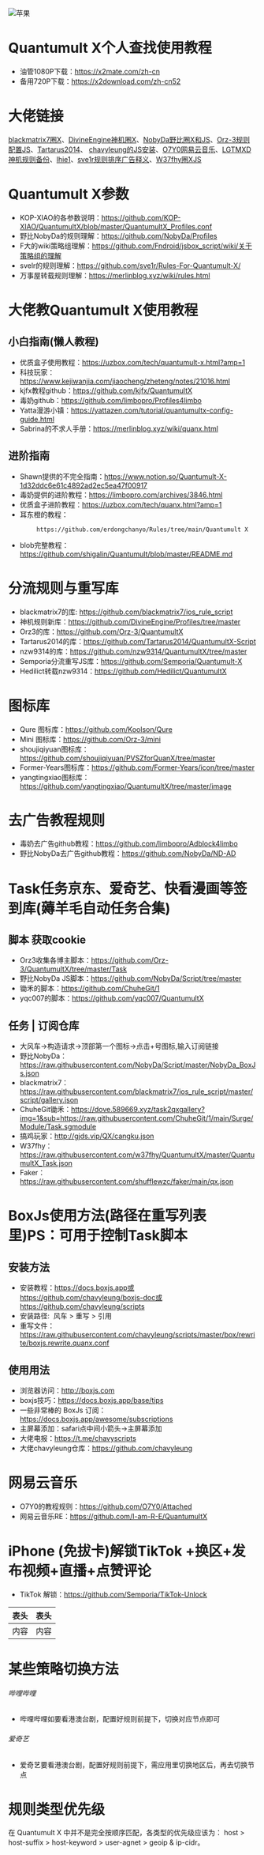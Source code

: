 
![苹果](https://camo.githubusercontent.com/d162c8c3e3b4039f419db29ea2bb480b50187f1091b035961a44f5bd5e5a2de0/68747470733a2f2f6d656469612e67697068792e636f6d2f6d656469612f4a51704f43676e47666237464376455672642f67697068792e676966)

# Quantumult X个人查找使用教程
* 油管1080P下载：https://x2mate.com/zh-cn
* 备用720P下载：https://x2download.com/zh-cn52

# 大佬链接
[blackmatrix7圈X](https://github.com/blackmatrix7/ios_rule_script)、[DivineEngine神机圈X](https://github.com/DivineEngine/Profiles/tree/master)、[NobyDa野比圈X和JS](https://github.com/NobyDa/Script)、[Orz-3规则配置JS](https://github.com/Orz-3/QuantumultX)、[Tartarus2014](https://github.com/Tartarus2014/QuantumultX-Script)、
[chavyleung的JS安装](https://github.com/chavyleung/boxjs-doc)、[O7Y0网易云音乐](https://github.com/O7Y0/Attached)、[LGTMXD神机规则备份](https://github.com/LGTMXD/Profiles-1)、[lhie1](https://github.com/lhie1)、[sve1r规则排序广告释义](https://github.com/sve1r/Rules-For-Quantumult-X)、[W37fhy圈XJS](https://github.com/w37fhy/QuantumultX)

# Quantumult X参数
* KOP-XIAO的各参数说明：https://github.com/KOP-XIAO/QuantumultX/blob/master/QuantumultX_Profiles.conf
* 野比NobyDa的规则理解：https://github.com/NobyDa/Profiles
* F大的wiki策略组理解：https://github.com/Fndroid/jsbox_script/wiki/关于策略组的理解
* svelr的规则理解：https://github.com/sve1r/Rules-For-Quantumult-X/
* 万事屋转载规则理解：https://merlinblog.xyz/wiki/rules.html


# 大佬教Quantumult X使用教程
## 小白指南(懒人教程)
* 优质盒子使用教程：https://uzbox.com/tech/quantumult-x.html?amp=1
* 科技玩家：https://www.kejiwanjia.com/jiaocheng/zheteng/notes/21016.html
* kjfx教程github：https://github.com/kjfx/QuantumultX
* 毒奶github：https://github.com/limbopro/Profiles4limbo
* Yatta漫游小镇：https://yattazen.com/tutorial/quantumultx-config-guide.html
* Sabrina的不求人手册：https://merlinblog.xyz/wiki/quanx.html

## 进阶指南
* Shawn提供的不完全指南：https://www.notion.so/Quantumult-X-1d32ddc6e61c4892ad2ec5ea47f00917
* 毒奶提供的进阶教程：https://limbopro.com/archives/3846.html
* 优质盒子进阶教程：https://uzbox.com/tech/quanx.html?amp=1
* 耳东橙的教程：
```
        https://github.com/erdongchanyo/Rules/tree/main/Quantumult X
```
* blob完整教程：https://github.com/shigalin/Quantumult/blob/master/README.md
# 分流规则与重写库
* blackmatrix7的库: https://github.com/blackmatrix7/ios_rule_script
* 神机规则新库：https://github.com/DivineEngine/Profiles/tree/master
* Orz3的库：https://github.com/Orz-3/QuantumultX
* Tartarus2014的库：https://github.com/Tartarus2014/QuantumultX-Script
* nzw9314的库：https://github.com/nzw9314/QuantumultX/tree/master
* Semporia分流重写JS库：https://github.com/Semporia/Quantumult-X
* Hedilict转载nzw9314：https://github.com/Hedilict/QuantumultX

# 图标库
* Qure 图标库：https://github.com/Koolson/Qure
* Mini 图标库：https://github.com/Orz-3/mini
* shoujiqiyuan图标库：https://github.com/shoujiqiyuan/PVSZforQuanX/tree/master
* Former-Years图标库：https://github.com/Former-Years/icon/tree/master
* yangtingxiao图标库：https://github.com/yangtingxiao/QuantumultX/tree/master/image


# 去广告教程规则
* 毒奶去广告github教程：https://github.com/limbopro/Adblock4limbo
* 野比NobyDa去广告github教程：https://github.com/NobyDa/ND-AD


# Task任务京东、爱奇艺、快看漫画等签到库(薅羊毛自动任务合集)
## 脚本 获取cookie
* Orz3收集各博主脚本：https://github.com/Orz-3/QuantumultX/tree/master/Task
* 野比NobyDa JS脚本：https://github.com/NobyDa/Script/tree/master
* 锄禾的脚本：https://github.com/ChuheGit/1
* yqc007的脚本：https://github.com/yqc007/QuantumultX

## 任务 | 订阅仓库
* 大风车->构造请求->顶部第一个图标->点击+号图标,输入订阅链接
* 野比NobyDa：https://raw.githubusercontent.com/NobyDa/Script/master/NobyDa_BoxJs.json
* blackmatrix7：https://raw.githubusercontent.com/blackmatrix7/ios_rule_script/master/script/gallery.json
* ChuheGit锄禾：https://dove.589669.xyz/task2qxgallery?img=1&sub=https://raw.githubusercontent.com/ChuheGit/1/main/Surge/Module/Task.sgmodule
* 搞鸡玩家：http://gjds.vip/QX/cangku.json
* W37fhy：https://raw.githubusercontent.com/w37fhy/QuantumultX/master/QuantumultX_Task.json
* Faker：https://raw.githubusercontent.com/shufflewzc/faker/main/qx.json
# BoxJs使用方法(路径在重写列表里)PS：可用于控制Task脚本
## 安装方法
* 安装教程：https://docs.boxjs.app或https://github.com/chavyleung/boxjs-doc或https://github.com/chavyleung/scripts
* 安装路径: 
 ​ 风车 > 重写 > 引用
* 重写文件： 
https://raw.githubusercontent.com/chavyleung/scripts/master/box/rewrite/boxjs.rewrite.quanx.conf
## 使用用法
* 浏览器访问：http://boxjs.com
* boxjs技巧：https://docs.boxjs.app/base/tips
* 一些非常棒的 BoxJs 订阅：https://docs.boxjs.app/awesome/subscriptions
* 主屏幕添加：safari点中间小箭头→主屏幕添加
* 大佬电报：https://t.me/chavyscripts
* 大佬chavyleung仓库：https://github.com/chavyleung

# 网易云音乐
* O7Y0的教程规则：https://github.com/O7Y0/Attached
* 网易云音乐RE：https://github.com/I-am-R-E/QuantumultX

# iPhone (免拔卡)解锁TikTok +换区+发布视频+直播+点赞评论
* TikTok 解锁：https://github.com/Semporia/TikTok-Unlock



表头|表头
--|--
内容|内容

# 某些策略切换方法
###### 哔哩哔哩
* 哔哩哔哩如要看港澳台剧，配置好规则前提下，切换对应节点即可
###### 爱奇艺
* 爱奇艺要看港澳台剧，配置好规则前提下，需应用里切换地区后，再去切换节点

# 规则类型优先级
在 Quantumult X 中并不是完全按顺序匹配，各类型的优先级应该为： host > host-suffix > host-keyword > user-agnet > geoip & ip-cidr。

